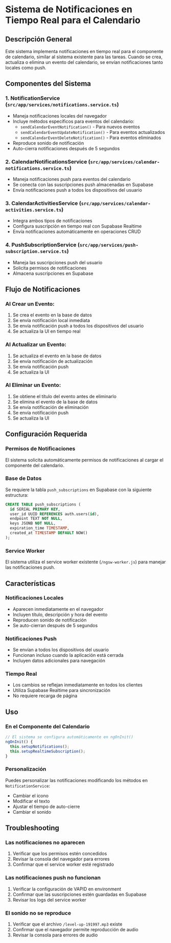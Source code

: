 # Sistema de Notificaciones en Tiempo Real para el Calendario

## Descripción General

Este sistema implementa notificaciones en tiempo real para el componente de calendario, similar al sistema existente para las tareas. Cuando se crea, actualiza o elimina un evento del calendario, se envían notificaciones tanto locales como push.

## Componentes del Sistema

### 1. NotificationService (`src/app/services/notifications.service.ts`)
- Maneja notificaciones locales del navegador
- Incluye métodos específicos para eventos del calendario:
  - `sendCalendarEventNotification()` - Para nuevos eventos
  - `sendCalendarEventUpdateNotification()` - Para eventos actualizados
  - `sendCalendarEventDeleteNotification()` - Para eventos eliminados
- Reproduce sonido de notificación
- Auto-cierra notificaciones después de 5 segundos

### 2. CalendarNotificationsService (`src/app/services/calendar-notifications.service.ts`)
- Maneja notificaciones push para eventos del calendario
- Se conecta con las suscripciones push almacenadas en Supabase
- Envía notificaciones push a todos los dispositivos del usuario

### 3. CalendarActivitiesService (`src/app/services/calendar-activities.service.ts`)
- Integra ambos tipos de notificaciones
- Configura suscripción en tiempo real con Supabase Realtime
- Envía notificaciones automáticamente en operaciones CRUD

### 4. PushSubscriptionService (`src/app/services/push-subscription.service.ts`)
- Maneja las suscripciones push del usuario
- Solicita permisos de notificaciones
- Almacena suscripciones en Supabase

## Flujo de Notificaciones

### Al Crear un Evento:
1. Se crea el evento en la base de datos
2. Se envía notificación local inmediata
3. Se envía notificación push a todos los dispositivos del usuario
4. Se actualiza la UI en tiempo real

### Al Actualizar un Evento:
1. Se actualiza el evento en la base de datos
2. Se envía notificación de actualización
3. Se envía notificación push
4. Se actualiza la UI

### Al Eliminar un Evento:
1. Se obtiene el título del evento antes de eliminarlo
2. Se elimina el evento de la base de datos
3. Se envía notificación de eliminación
4. Se envía notificación push
5. Se actualiza la UI

## Configuración Requerida

### Permisos de Notificaciones
El sistema solicita automáticamente permisos de notificaciones al cargar el componente del calendario.

### Base de Datos
Se requiere la tabla `push_subscriptions` en Supabase con la siguiente estructura:
```sql
CREATE TABLE push_subscriptions (
  id SERIAL PRIMARY KEY,
  user_id UUID REFERENCES auth.users(id),
  endpoint TEXT NOT NULL,
  keys JSONB NOT NULL,
  expiration_time TIMESTAMP,
  created_at TIMESTAMP DEFAULT NOW()
);
```

### Service Worker
El sistema utiliza el service worker existente (`/ngsw-worker.js`) para manejar las notificaciones push.

## Características

### Notificaciones Locales
- Aparecen inmediatamente en el navegador
- Incluyen título, descripción y hora del evento
- Reproducen sonido de notificación
- Se auto-cierran después de 5 segundos

### Notificaciones Push
- Se envían a todos los dispositivos del usuario
- Funcionan incluso cuando la aplicación está cerrada
- Incluyen datos adicionales para navegación

### Tiempo Real
- Los cambios se reflejan inmediatamente en todos los clientes
- Utiliza Supabase Realtime para sincronización
- No requiere recarga de página

## Uso

### En el Componente del Calendario
```typescript
// El sistema se configura automáticamente en ngOnInit()
ngOnInit() {
  this.setupNotifications();
  this.setupRealtimeSubscription();
}
```

### Personalización
Puedes personalizar las notificaciones modificando los métodos en `NotificationService`:
- Cambiar el icono
- Modificar el texto
- Ajustar el tiempo de auto-cierre
- Cambiar el sonido

## Troubleshooting

### Las notificaciones no aparecen
1. Verificar que los permisos estén concedidos
2. Revisar la consola del navegador para errores
3. Confirmar que el service worker esté registrado

### Las notificaciones push no funcionan
1. Verificar la configuración de VAPID en environment
2. Confirmar que las suscripciones estén guardadas en Supabase
3. Revisar los logs del service worker

### El sonido no se reproduce
1. Verificar que el archivo `/level-up-191997.mp3` existe
2. Confirmar que el navegador permite reproducción de audio
3. Revisar la consola para errores de audio 